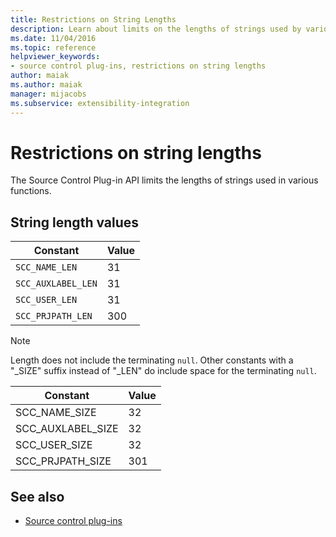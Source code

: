 ```yaml
---
title: Restrictions on String Lengths
description: Learn about limits on the lengths of strings used by various functions imposed by the Source Control Plug-in API.
ms.date: 11/04/2016
ms.topic: reference
helpviewer_keywords:
- source control plug-ins, restrictions on string lengths
author: maiak
ms.author: maiak
manager: mijacobs
ms.subservice: extensibility-integration
---
```

# Restrictions on string lengths

The Source Control Plug-in API limits the lengths of strings used in various functions.

## String length values

|Constant|Value|
|--------------|-----------|
|`SCC_NAME_LEN`|31|
|`SCC_AUXLABEL_LEN`|31|
|`SCC_USER_LEN`|31|
|`SCC_PRJPATH_LEN`|300|

> [!NOTE]
> Length does not include the terminating `null`. Other constants with a "_SIZE" suffix instead of "_LEN" do include space for the terminating `null`.

|Constant|Value|
|--------------|-----------|
|SCC_NAME_SIZE|32|
|SCC_AUXLABEL_SIZE|32|
|SCC_USER_SIZE|32|
|SCC_PRJPATH_SIZE|301|

## See also
- [Source control plug-ins](../extensibility/source-control-plug-ins.md)
